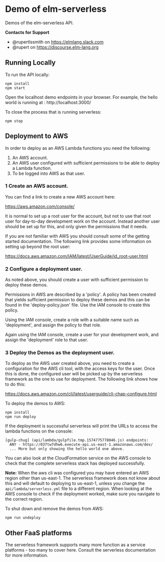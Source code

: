 # Demo of elm-serverless

Demos of the elm-serverless API.

**Contacts for Support**
- @rupertlssmith on https://elmlang.slack.com
- @rupert on https://discourse.elm-lang.org

## Running Locally

To run the API locally:

    npm install
    npm start

Open the localhost demo endpoints in your browser. For example, the hello world is
running at : http://localhost:3000/

To close the process that is running serverless:

    npm stop

## Deployment to AWS

In order to deploy as an AWS Lambda functions you need the following:

1. An AWS account.
2. An AWS user configured with sufficient permissions to be able to deploy a Lambda function.
3. To be logged into AWS as that user.

### 1 Create an AWS account.

You can find a link to create a new AWS account here:

https://aws.amazon.com/console/

It is normal to set up a root user for the account, but not to use that root user for
day-to-day development work on the account. Instead another user should be set up for
this, and only given the permissions that it needs.

If you are not familiar with AWS you should consult some of the getting started
documentation. The following link provides some information on setting up beyond the root
user:

https://docs.aws.amazon.com/IAM/latest/UserGuide/id_root-user.html

### 2 Configure a deployment user.

As noted above, you should create a user with sufficient permission to deploy these demos.

Permissions in AWS are described by a 'policy'. A policy has been created that yields sufficient permission to deploy these demos and this can be found in the 'deploy-policy.json' file. Use the IAM console to create this policy.

Using the IAM console, create a role with a suitable name such as 'deployment', and assign
the policy to that role.

Again using the IAM console, create a user for your development work, and assign the 'deployment' role to that user.

### 3 Deploy the Demos as the deployment user.

To deploy as the AWS user created above, you need to create a configuration for the AWS cli tool, with the access keys for the user. Once this is done, the configured user will be picked up by the serverless framework as the one to use for deployment. The following link
shows how to do this:

https://docs.aws.amazon.com/cli/latest/userguide/cli-chap-configure.html

To deploy the demos to AWS:

    npm install
    npm run deploy

If the deployment is successful serverless will print the URLs to access the lambda functions
on the console:

```
[gulp-chug] (api/lambda/gulpfile.tmp.1574775778046.js) endpoints:
  ANY - https://037tw7dhw6.execute-api.us-east-1.amazonaws.com/dev/
  ... More but only showing the hello world one above.
```

You can also look at the CloudFormation service on the AWS console to check that the complete
serverless stack has deployed successfully.

**Note:** When the aws cli was configured you may have entered an AWS region other than us-east-1. The serverless framework does not know about this and will default to deploying to us-east-1, unless you change the `api/lambda/serverless.yml` file to a different region.
When looking at the AWS console to check if the deployment worked, make sure you navigate to
the correct region.

To shut down and remove the demos from AWS:

    npm run undeploy

## Other FaaS platforms

The serverless framework supports many more function as a service platforms - too many
to cover here. Consult the serverless documentation for more information.
